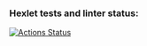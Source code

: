 ### Hexlet tests and linter status:
[![Actions Status](https://github.com/princess-cosmos/layout-designer-project-56/workflows/hexlet-check/badge.svg)](https://github.com/princess-cosmos/layout-designer-project-56/actions)